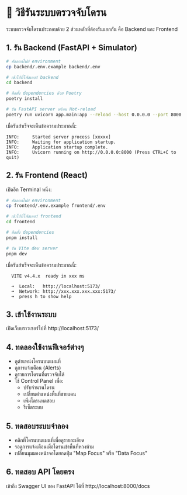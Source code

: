 # 🚀 วิธีรันระบบตรวจจับโดรน

ระบบตรวจจับโดรนประกอบด้วย 2 ส่วนหลักที่ต้องรันแยกกัน คือ Backend และ Frontend

## 1. รัน Backend (FastAPI + Simulator)

```bash
# คัดลอกไฟล์ environment
cp backend/.env.example backend/.env

# เข้าไปที่โฟลเดอร์ backend
cd backend

# ติดตั้ง dependencies ด้วย Poetry
poetry install

# รัน FastAPI server พร้อม Hot-reload
poetry run uvicorn app.main:app --reload --host 0.0.0.0 --port 8000
```

เมื่อรันสำเร็จจะเห็นข้อความประมาณนี้:
```
INFO:     Started server process [xxxxx]
INFO:     Waiting for application startup.
INFO:     Application startup complete.
INFO:     Uvicorn running on http://0.0.0.0:8000 (Press CTRL+C to quit)
```

## 2. รัน Frontend (React)

เปิดอีก Terminal หนึ่ง:

```bash
# คัดลอกไฟล์ environment
cp frontend/.env.example frontend/.env

# เข้าไปที่โฟลเดอร์ frontend
cd frontend

# ติดตั้ง dependencies
pnpm install

# รัน Vite dev server
pnpm dev
```

เมื่อรันสำเร็จจะเห็นข้อความประมาณนี้:
```
  VITE v4.4.x  ready in xxx ms

  ➜  Local:   http://localhost:5173/
  ➜  Network: http://xxx.xxx.xxx.xxx:5173/
  ➜  press h to show help
```

## 3. เข้าใช้งานระบบ

เปิดเว็บบราวเซอร์ไปที่ http://localhost:5173/

## 4. ทดลองใช้งานฟีเจอร์ต่างๆ

- ดูตำแหน่งโดรนบนแผนที่
- ดูการแจ้งเตือน (Alerts)
- ดูรายการโดรนที่ตรวจจับได้
- ใช้ Control Panel เพื่อ:
  - ปรับจำนวนโดรน
  - เปลี่ยนตำแหน่งพื้นที่ชายแดน
  - เพิ่มโดรนทดสอบ
  - รีเซ็ตระบบ

## 5. ทดสอบระบบจำลอง

- คลิกที่โดรนบนแผนที่เพื่อดูรายละเอียด
- รอดูการแจ้งเตือนเมื่อโดรนเข้าพื้นที่หวงห้าม
- เปลี่ยนมุมมองหน้าจอโดยกดปุ่ม "Map Focus" หรือ "Data Focus"

## 6. ทดสอบ API โดยตรง

เข้าถึง Swagger UI ของ FastAPI ได้ที่ http://localhost:8000/docs